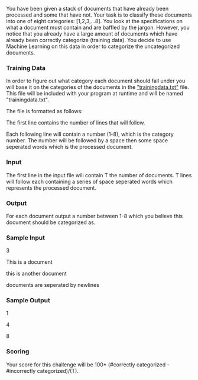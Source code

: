 You have been given a stack of documents that have already been processed and some that have not. Your task is to classify these documents into one of eight categories: [1,2,3,...8]. You look at the specifications on what a document must contain and are baffled by the jargon. However, you notice that you already have a large amount of documents which have already been correctly categorize (training data). You decide to use Machine Learning on this data in order to categorize the uncategorized documents.

### Training Data

In order to figure out what category each document should fall under you will base it on the categories of the documents in the ["trainingdata.txt"](/trainingdata.txt) file. This file will be included with your program at runtime and will be named "trainingdata.txt".

The file is formatted as follows:

The first line contains the number of lines that will follow.

Each following line will contain a number (1-8), which is the category number. The number will be followed by a space then some space seperated words which is the processed document.

### Input

The first line in the input file will contain T the number of documents. T lines will follow each containing a series of space seperated words which represents the processed document.

### Output

For each document output a number between 1-8 which you believe this document should be categorized as.

### Sample Input

3 

This is a document 

this is another document 

documents are seperated by newlines

### Sample Output

1 

4 

8

### Scoring

Your score for this challenge will be 100* (#correctly categorized - #incorrectly categorized)/(T).